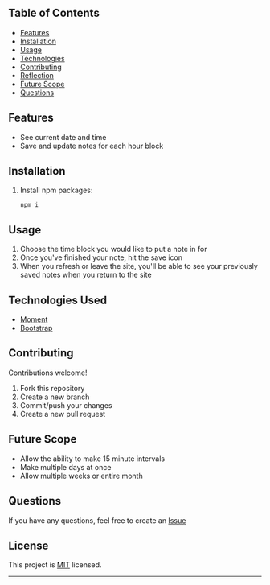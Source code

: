 ## Table of Contents  
* [Features](#Features)  
* [Installation](#Installation)  
* [Usage](#Usage)  
* [Technologies](#Technologies-Used)
* [Contributing](#Contributing)  
* [Reflection](#Reflection)
* [Future Scope](#Future-Scope)  
* [Questions](#Questions)

## Features
- See current date and time
- Save and update notes for each hour block

## Installation
1. Install npm packages:
    ```
    npm i 
    ```

## Usage
1. Choose the time block you would like to put a note in for
2. Once you've finished your note, hit the save icon
3. When you refresh or leave the site, you'll be able to see your previously saved notes when you return to the site

<!-- ![Demo](./assets/demo.wmv) -->

## Technologies Used
- [Moment](https://momentjs.com/)
- [Bootstrap](https://getbootstrap.com/)

## Contributing
Contributions welcome!

1. Fork this repository  
2. Create a new branch  
3. Commit/push your changes  
4. Create a new pull request  

## Future Scope
- Allow the ability to make 15 minute intervals
- Make multiple days at once
- Allow multiple weeks or entire month

## Questions  
If you have any questions, feel free to create an [Issue](https://github.com/GeminiTrinity/Day-2-Day/issues)

## License
This project is [MIT](https://github.com/GeminiTrinity/Day-2-Day/blob/main/LICENSE) licensed.  

---